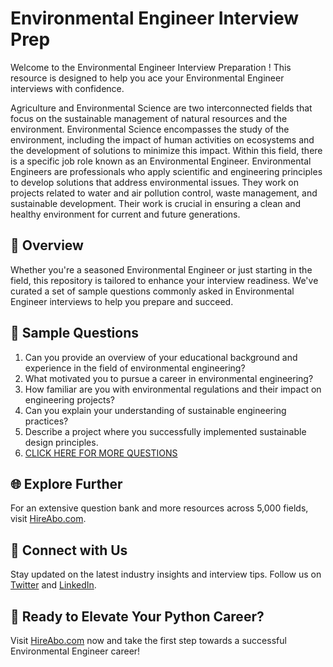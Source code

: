 # Environmental Engineer Interview Prep

Welcome to the Environmental Engineer Interview Preparation ! This resource is designed to help you ace your Environmental Engineer interviews with confidence.

Agriculture and Environmental Science are two interconnected fields that focus on the sustainable management of natural resources and the environment. Environmental Science encompasses the study of the environment, including the impact of human activities on ecosystems and the development of solutions to minimize this impact. Within this field, there is a specific job role known as an Environmental Engineer. Environmental Engineers are professionals who apply scientific and engineering principles to develop solutions that address environmental issues. They work on projects related to water and air pollution control, waste management, and sustainable development. Their work is crucial in ensuring a clean and healthy environment for current and future generations.

## 🚀 Overview

Whether you're a seasoned Environmental Engineer or just starting in the field, this repository is tailored to enhance your interview readiness. We've curated a set of sample questions commonly asked in Environmental Engineer interviews to help you prepare and succeed.

## 📝 Sample Questions

1. Can you provide an overview of your educational background and experience in the field of environmental engineering?
2. What motivated you to pursue a career in environmental engineering?
3. How familiar are you with environmental regulations and their impact on engineering projects?
4. Can you explain your understanding of sustainable engineering practices?
5. Describe a project where you successfully implemented sustainable design principles.
6. [CLICK HERE FOR MORE QUESTIONS](https://hireabo.com/job/10_1_16/Environmental%20Engineer)

## 🌐 Explore Further

For an extensive question bank and more resources across 5,000 fields, visit [HireAbo.com](https://www.hireabo.com).

## 📱 Connect with Us

Stay updated on the latest industry insights and interview tips. Follow us on [Twitter](https://twitter.com/hireabo) and [LinkedIn](https://www.linkedin.com/in/hire-abo-3609972a8/).

## 🚀 Ready to Elevate Your Python Career?

Visit [HireAbo.com](https://www.hireabo.com) now and take the first step towards a successful Environmental Engineer career!